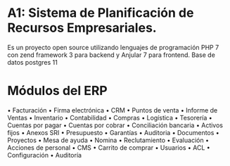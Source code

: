 # A1: Sistema de Planificación de Recursos Empresariales.
Es un proyecto open source utilizando lenguajes de programación PHP 7 con zend framework 3 para backend  y Anjular 7 para frontend. Base de datos postgres 11  
# Módulos del ERP
•	Facturación
•	Firma electrónica
•	CRM
•	Puntos de venta
•	Informe de Ventas
•	Inventario
•	Contabilidad
•	Compras
•	Logística
•	Tesorería
•	Cuentas por pagar
•	Cuentas por cobrar
•	Conciliación bancaria
•	Activos fijos
•	Anexos SRI
•	Presupuesto
•	Garantías
•	Auditoria
•	Documentos
•	Proyectos
•	Mesa de ayuda
•	Nomina
•	Reclutamiento
•	Evaluación
•	Acciones de personal
•	CMS 
•	Carrito de comprar
•	Usuarios
•	ACL
•	Configuración
•	Auditoría

